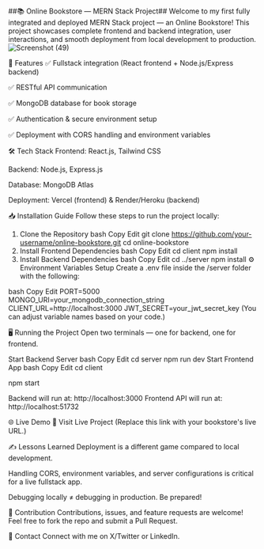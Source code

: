 ##📚 Online Bookstore — MERN Stack Project##
Welcome to my first fully integrated and deployed MERN Stack project — an Online Bookstore!
This project showcases complete frontend and backend integration, user interactions, and smooth deployment from local development to production.
![Screenshot (49)](https://github.com/user-attachments/assets/bb9e5ae9-27a9-4c4d-830e-b3ccf82ae961)

🚀 Features
✅ Fullstack integration (React frontend + Node.js/Express backend)

✅ RESTful API communication

✅ MongoDB database for book storage

✅ Authentication & secure environment setup

✅ Deployment with CORS handling and environment variables

🛠 Tech Stack
Frontend: React.js, Tailwind CSS

Backend: Node.js, Express.js

Database: MongoDB Atlas

Deployment: Vercel (frontend) & Render/Heroku (backend)

📥 Installation Guide
Follow these steps to run the project locally:

1. Clone the Repository
bash
Copy
Edit
git clone https://github.com/your-username/online-bookstore.git
cd online-bookstore
2. Install Frontend Dependencies
bash
Copy
Edit
cd client
npm install
3. Install Backend Dependencies
bash
Copy
Edit
cd ../server
npm install
⚙️ Environment Variables Setup
Create a .env file inside the /server folder with the following:

bash
Copy
Edit
PORT=5000
MONGO_URI=your_mongodb_connection_string
CLIENT_URL=http://localhost:3000
JWT_SECRET=your_jwt_secret_key
(You can adjust variable names based on your code.)

🖥️ Running the Project
Open two terminals — one for backend, one for frontend.

Start Backend Server
bash
Copy
Edit
cd server
npm run dev
Start Frontend App
bash
Copy
Edit
cd client

npm start

Backend will run at: http://localhost:3000
Frontend API will run at: http://localhost:51732

🌐 Live Demo
🔗 Visit Live Project
(Replace this link with your bookstore's live URL.)

✍️ Lessons Learned
Deployment is a different game compared to local development.

Handling CORS, environment variables, and server configurations is critical for a live fullstack app.

Debugging locally ≠ debugging in production. Be prepared!

🤝 Contribution
Contributions, issues, and feature requests are welcome!
Feel free to fork the repo and submit a Pull Request.

📩 Contact
Connect with me on X/Twitter or LinkedIn.
